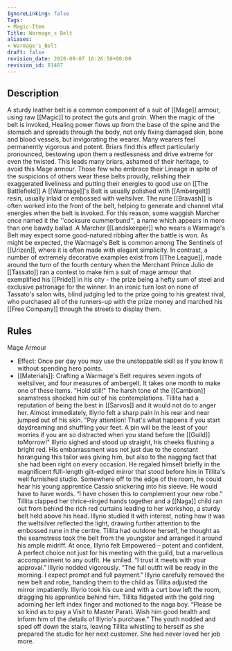 ```yaml
---
IgnoreLinking: false
Tags:
- Magic-Item
Title: Warmage_s Belt
aliases:
- Warmage's_Belt
draft: false
revision_date: 2020-09-07 16:26:58+00:00
revision_id: 81487
---
```


## Description
A sturdy leather belt is a common component of a suit of [[Mage]] armour, using raw [[Magic]] to protect the guts and groin. When the magic of the belt is invoked, Healing power flows up from the base of the spine and the stomach and spreads through the body, not only fixing damaged skin, bone and blood vessels, but invigorating the wearer. Many wearers feel permanently vigorous and potent. Briars find this effect particularly pronounced, bestowing upon them a restlessness and drive extreme for even the twisted. This leads many briars, ashamed of their heritage, to avoid this Mage armour. Those few who embrace their Lineage in spite of the suspicions of others wear these belts proudly, relishing their exaggerated liveliness and putting their energies to good use on [[The Battlefield]]
A [[Warmage]]'s Belt is usually polished with [[Ambergelt]] resin, usually inlaid or embossed with weltsilver. The rune [[Bravash]] is often worked into the front of the belt, helping to generate and channel vital energies when the belt is invoked. For this reason, some waggish Marcher once named it the ''cocksure cummerbund'', a name which appears in more than one bawdy ballad. A Marcher [[Landskeeper]] who wears a Warmage's Belt may expect some good-natured ribbing after the battle is won.
As might be expected, the Warmage's Belt is common among The Sentinels of [[Urizen]], where it is often made with elegant simplicity. In contrast, a number of extremely decorative examples exist from [[The League]], made around the turn of the fourth century when the Merchant Prince Julio de [[Tassato]] ran a contest to make him a suit of mage armour that exemplified his [[Pride]] in his city - the prize being a hefty sum of steel and exclusive patronage for the winner. In an ironic turn lost on none of Tassato's salon wits, blind judging led to the prize going to his greatest rival, who purchased all of the runners-up with the prize money and marched his [[Free Company]] through the streets to display them.
## Rules
Mage Armour
* Effect: Once per day you may use the unstoppable skill as if you know it without spending hero points.
* [[Materials]]: Crafting a Warmage's Belt requires seven ingots of weltsilver, and four measures of ambergelt. It takes one month to make one of these items.
"Hold still!"
The harsh tone of the [[Cambion]] seamstress shocked him out of his contemplations. Tillita had a reputation of being the best in [[Sarvos]]
and it would not do to anger her. Almost immediately, Illyrio felt a sharp pain in his rear and near jumped out of his skin.
"Pay attention! That's what happens if you start daydreaming and shuffling your feet. A pin will be the least of your worries if you are so distracted when you stand before the [[Guild]] toMorrow!"
Illyrio sighed and stood up straight, his cheeks flushing a bright red. His embarrassment was not just due to the constant haranguing this tailor was giving him, but also to the nagging fact that she had been right on every occasion. He regaled himself briefly in the magnificent fUll-length gilt-edged mirror that stood before him in Tillita's well furnished studio. Somewhere off to the edge of the room, he could hear his young apprentice Cassio snickering into his sleeve. He would have to have words.
“I have chosen this to complement your new robe.” Tillita clapped her thrice-ringed hands together and a [[Naga]] child ran out from behind the rich red curtains leading to her workshop, a sturdy belt held above his head. Illyrio studied it with interest, noting how it was the weltsilver reflected the light, drawing further attention to the embossed rune in the centre. Tillita had outdone herself, he thought as the seamstress took the belt from the youngster and arranged it around his ample midriff.
At once, Illyrio felt Empowered – potent and confident. A perfect choice not just for his meeting with the guild, but a marvellous accompaniment to any outfit. He smiled.
“I trust it meets with your approval.” Illyrio nodded vigorously.
“The full outfit will be ready in the morning. I expect prompt and full payment.” Illyrio carefully removed the new belt and robe, handing them to the child as Tillita adjusted the mirror impatiently. Illyrio took his cue and with a curt bow left the room, dragging his apprentice behind him.
Tillita fidgeted with the gold ring adorning her left index finger and motioned to the naga boy.
“Please be so kind as to pay a Visit to Master Parati. Wish him good health and inform him of the details of Illyrio's purchase.” The youth nodded and sped off down the stairs, leaving Tillita whistling to herself as she prepared the studio for her next customer. She had never loved her job more.